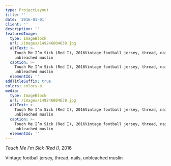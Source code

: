 ```yaml
---
type: ProjectLayout
title: ''
date: '2016-01-01'
client: ''
description: ''
featuredImage:
  type: ImageBlock
  url: /images/149246804638.jpg
  altText: >-
    Touch Me I’m Sick (Red I), 2016Vintage football jersey, thread, nails,
    unbleached muslin
  caption: >-
    Touch Me I’m Sick (Red I), 2016Vintage football jersey, thread, nails,
    unbleached muslin
  elementId: ''
addTitleSuffix: true
colors: colors-b
media:
  type: ImageBlock
  url: /images/149246804638.jpg
  altText: >-
    Touch Me I’m Sick (Red I), 2016Vintage football jersey, thread, nails,
    unbleached muslin
  caption: >-
    Touch Me I’m Sick (Red I), 2016Vintage football jersey, thread, nails,
    unbleached muslin
  elementId: ''
---
```

*Touch Me I’m Sick (Red I)*, 2016

Vintage football jersey, thread, nails, unbleached muslin
